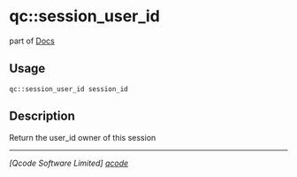 qc::session_user_id
=======================

part of [Docs](../index.md)

Usage
-----
`qc::session_user_id session_id`

Description
-----------
Return the user_id owner of this session

----------------------------------
*[Qcode Software Limited] [qcode]*

[qcode]: http://www.qcode.co.uk "Qcode Software"